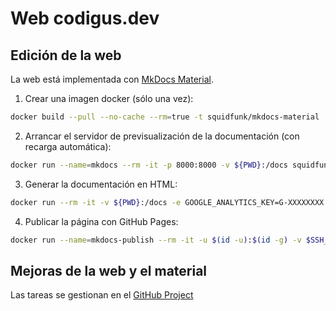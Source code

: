 # Web codigus.dev

## Edición de la web

La web está implementada con [MkDocs Material](https://squidfunk.github.io/mkdocs-material/).

1. Crear una imagen docker (sólo una vez):

```bash
docker build --pull --no-cache --rm=true -t squidfunk/mkdocs-material .
```

2. Arrancar el servidor de previsualización de la documentación (con recarga automática):

```bash
docker run --name=mkdocs --rm -it -p 8000:8000 -v ${PWD}:/docs squidfunk/mkdocs-material
```

3. Generar la documentación en HTML:

```bash
docker run --rm -it -v ${PWD}:/docs -e GOOGLE_ANALYTICS_KEY=G-XXXXXXXX squidfunk/mkdocs-material build
```

4. Publicar la página con GitHub Pages:

```bash
docker run --name=mkdocs-publish --rm -it -u $(id -u):$(id -g) -v $SSH_AUTH_SOCK:/ssh-agent -e SSH_AUTH_SOCK=/ssh-agent -v ${PWD}:/docs squidfunk/mkdocs-material gh-deploy
```

## Mejoras de la web y el material

Las tareas se gestionan en el [GitHub Project](https://github.com/orgs/codigus-dev/projects/1/views/1)